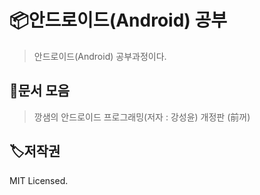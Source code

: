 # 📦안드로이드(Android) 공부

> 안드로이드(Android) 공부과정이다.



## 🥳문서 모음
> 깡샘의 안드로이드 프로그래밍(저자 : 강성윤) 개정판 (前꺼)






## 🏷저작권

MIT Licensed.

